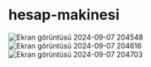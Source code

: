 # hesap-makinesi
![Ekran görüntüsü 2024-09-07 204548](https://github.com/user-attachments/assets/5cfee8d4-e3e5-4d86-99f3-03876bbb019f)
![Ekran görüntüsü 2024-09-07 204616](https://github.com/user-attachments/assets/8070ad47-3024-4fbe-95e5-3477787636a3)
![Ekran görüntüsü 2024-09-07 204703](https://github.com/user-attachments/assets/134b38e7-e687-4351-acea-7731e4e5b975)
